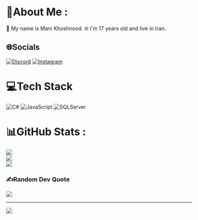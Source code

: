 # 💫About Me :
📝 My name is Mani Khoshnood.
🌐 I'm 17 years old and live in Iran.

## 🌐Socials
[![Discord](https://img.shields.io/badge/Discord-%237289DA.svg?logo=discord&logoColor=white)](htttps://discord.gg/UserName#0000) [![Instagram](https://img.shields.io/badge/Instagram-%23E4405F.svg?logo=Instagram&logoColor=white)](https://instagram.com/themani-kh) 

# 💻Tech Stack
![C#](https://img.shields.io/badge/c%23-%23239120.svg?style=for-the-badge&logo=c-sharp&logoColor=white) ![JavaScript](https://img.shields.io/badge/javascript-%FFFF00.svg?style=for-the-badge&logo=javascript&logoColor=white) ![SQLServer](https://img.shields.io/badge/sqlserver-%2331A8FF.svg?style=for-the-badge&logo=sqlserver&logoColor=white)
# 📊GitHub Stats :
![](https://github-readme-stats.vercel.app/api?username=theMani-kh&theme=radical&hide_border=true&include_all_commits=false&count_private=true)<br/>
![](https://github-readme-streak-stats.herokuapp.com/?user=theMani-kh&theme=radical&hide_border=true)<br/>
![](https://github-readme-stats.vercel.app/api/top-langs/?username=theMani-kh&theme=radical&hide_border=true&include_all_commits=false&count_private=true&layout=compact)

### ✍️Random Dev Quote
![](https://quotes-github-readme.vercel.app/api?type=horizontal&theme=radical)

---
![](https://komarev.com/ghpvc/?username=theMani-kh&label=Visitors+Count&color=brightgreen)
